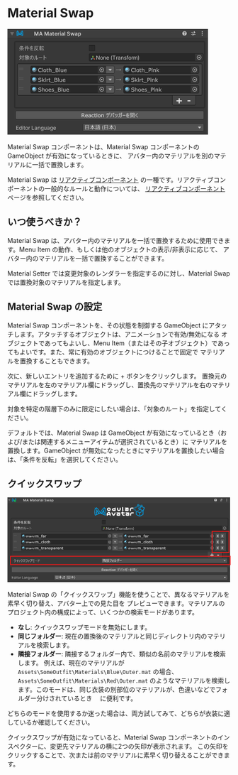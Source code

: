 ﻿# Material Swap

![Material Swap](material-swap.png)

Material Swap コンポーネントは、Material Swap コンポーネントの GameObject が有効になっているときに、
アバター内のマテリアルを別のマテリアルに一括で置換します。

Material Swap は [リアクティブコンポーネント](./index.md) の一種です。リアクティブコンポーネントの一般的なルールと動作については、
[リアクティブコンポーネント](./index.md) ページを参照してください。

## いつ使うべきか？

Material Swap は、アバター内のマテリアルを一括で置換するために使用できます。Menu Item の動作、もしくは他のオブジェクトの表示/非表示に応じて、
アバター内のマテリアルを一括で置換することができます。

Material Setter では変更対象のレンダラーを指定するのに対し、Material Swap では置換対象のマテリアルを指定します。

## Material Swap の設定

Material Swap コンポーネントを、その状態を制御する GameObject にアタッチします。アタッチするオブジェクトは、アニメーションで有効/無効になる
オブジェクトであってもよいし、Menu Item（またはその子オブジェクト）であってもよいです。また、常に有効のオブジェクトにつけることで固定で
マテリアルを置換することもできます。

次に、新しいエントリを追加するために + ボタンをクリックします。
置換元のマテリアルを左のマテリアル欄にドラッグし、置換先のマテリアルを右のマテリアル欄にドラッグします。

対象を特定の階層下のみに限定にしたい場合は、「対象のルート」を指定してください。

デフォルトでは、Material Swap は GameObject が有効になっているとき（および/または関連するメニューアイテムが選択されているとき）に
マテリアルを置換します。GameObject が無効になったときにマテリアルを置換したい場合は、「条件を反転」を選択してください。

## クイックスワップ

![Quick Swap controls](material-swap.quick-swap.png)

Material Swap の「クイックスワップ」機能を使うことで、異なるマテリアルを素早く切り替え、アバター上での見た目を
プレビューできます。マテリアルのプロジェクト内の構成によって、いくつかの検索モードがあります。

- **なし**: クイックスワップモードを無効にします。
- **同じフォルダー**: 現在の置換後のマテリアルと同じディレクトリ内のマテリアルを検索します。
- **隣接フォルダー**: 隣接するフォルダー内で、類似の名前のマテリアルを検索します。
  例えば、現在のマテリアルが `Assets\SomeOutfit\Materials\Blue\Outer.mat` の場合、`Assets\SomeOutfit\Materials\Red\Outer.mat`
  のようなマテリアルを検索します。このモードは、同じ衣装の別部位のマテリアルが、色違いなどでフォルダー分けされているとき
　に便利です。

どちらのモードを使用するか迷った場合は、両方試してみて、どちらが衣装に適しているか確認してください。

クイックスワップが有効になっていると、Material Swap コンポーネントのインスペクターに、変更先マテリアルの横に2つの矢印が表示されます。
この矢印をクリックすることで、次または前のマテリアルに素早く切り替えることができます。